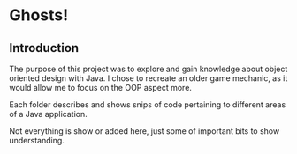 # Ghosts!
## Introduction
The purpose of this project was to explore and gain knowledge about object oriented design with Java. 
I chose to recreate an older game mechanic, as it would allow me to focus on the OOP aspect more. 

Each folder describes and shows snips of code pertaining to different areas of a Java application. 




Not everything is show or added here, just some of important bits to show understanding. 
